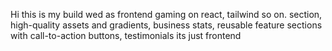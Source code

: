 Hi this is my build wed as frontend gaming on react, tailwind so on. section, high-quality assets and gradients, business stats, 
reusable feature sections with call-to-action buttons, testimonials
its just frontend 
